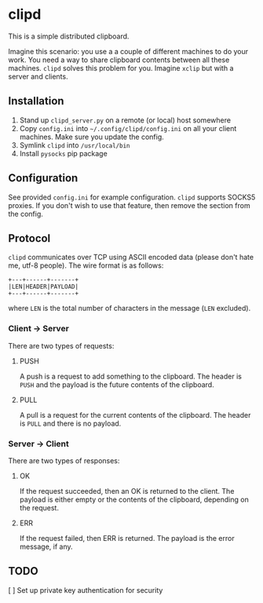 # clipd

This is a simple distributed clipboard.

Imagine this scenario: you use a a couple of different machines to do your
work. You need a way to share clipboard contents between all these machines.
`clipd` solves this problem for you. Imagine `xclip` but with a server and
clients.

## Installation

1. Stand up `clipd_server.py` on a remote (or local) host somewhere
2. Copy `config.ini` into `~/.config/clipd/config.ini` on all your client machines. Make sure you update the config.
3. Symlink `clipd` into `/usr/local/bin`
4. Install `pysocks` pip package

## Configuration

See provided `config.ini` for example configuration. `clipd` supports SOCKS5 proxies. If you don't wish to use that
feature, then remove the section from the config.

## Protocol

`clipd` communicates over TCP using ASCII encoded data (please don't hate me,
utf-8 people). The wire format is as follows:

    +---+------+-------+
    |LEN|HEADER|PAYLOAD|
    +---+------+-------+

where `LEN` is the total number of characters in the message (`LEN` excluded).

### Client -> Server

There are two types of requests:

1. PUSH

    A push is a request to add something to the clipboard. The header is `PUSH`
    and the payload is the future contents of the clipboard.

2. PULL

    A pull is a request for the current contents of the clipboard. The header is
    `PULL` and there is no payload.

### Server -> Client

There are two types of responses:

1. OK

    If the request succeeded, then an OK is returned to the client. The payload
    is either empty or the contents of the clipboard, depending on the request.

2. ERR

    If the request failed, then ERR is returned. The payload is the error
    message, if any.

## TODO

[ ] Set up private key authentication for security
